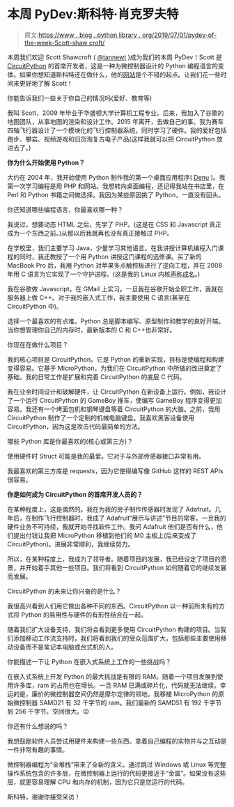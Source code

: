 # 本周 PyDev:斯科特·肖克罗夫特

> 原文:[https://www . blog . python library . org/2019/07/01/pydev-of-the-week-Scott-shaw croft/](https://www.blog.pythonlibrary.org/2019/07/01/pydev-of-the-week-scott-shawcroft/)

本周我们欢迎 Scott Shawcroft ( [@tannewt](https://twitter.com/tannewt) )成为我们的本周 PyDev！Scott 是 [CircuitPython](https://learn.adafruit.com/welcome-to-circuitpython/what-is-circuitpython) 的首席开发者，这是一种为微控制器设计的 Python 编程语言的变体。如果你想知道斯科特还在做什么，他的[网站](http://tannewt.org/)是个不错的起点。让我们花一些时间来更好地了解 Scott！

你能告诉我们一些关于你自己的情况吗(爱好、教育等)

我叫 Scott，2009 年毕业于华盛顿大学计算机工程专业。后来，我加入了谷歌的地图团队，从事地图的渲染和设计工作。2015 年离开，去做自己的事。我为赛车四轴飞行器设计了一个模块化的飞行控制器系统，同时学习了硬件。我的爱好包括跑步、攀岩、视频游戏和旧货淘复古电子产品(这样我就可以把 CircuitPython 放进去了。)

**你为什么开始使用 Python？**

大约在 2004 年，我开始使用 Python 制作我的第一个桌面应用程序( [Denu](http://denu.sourceforge.net/) )。我第一次学习编程是用 PHP 和网站。我想转向桌面编程，还记得我站在书店里，在 Perl 和 Python 书籍之间做选择。我因为某些原因挑了 Python，一直没有回头。

你还知道哪些编程语言，你最喜欢哪一种？

我说过，想要动态 HTML 之后，先学了 PHP。(这是在 CSS 和 Javascript 真正成为一个东西之前。)从那以后我就再也没有真正接触过 PHP。

在学校里，我们主要学习 Java，少量学习其他语言。在我讲授计算机编程入门课程的同时，我还教授了一个用 Python 讲授这门课程的选修课。买了新的 MacBook Pro 后，我用 Python 对苹果多点触控板进行了逆向工程，并在 2008 年用 C 语言为它实现了一个守护进程。(这是我的 Linux 内核[声称成名](https://github.com/torvalds/linux/blob/6f0d349d922ba44e4348a17a78ea51b7135965b1/drivers/input/mouse/bcm5974.c#L7)。)

我在谷歌做 Javascript，在 GMail 上实习。一旦我在谷歌开始全职工作，我就在服务器上做 C++。对于我的嵌入式工作，我主要使用 C 语言(甚至在 CircuitPython 中)。

选择一个最喜欢的有点难。Python 总是脚本编写、原型制作和教学的良好开端。当你想管理你自己的内存时，最新版本的 C 和 C++也非常好。

你现在在做什么项目？

我的核心项目是 CircuitPython。它是 Python 的重新实现，目标是使编程和构建变得容易。它基于 MicroPython，为我们在 CircuitPython 中所做的改进奠定了基础。我的日常工作是扩展和完善 CircuitPython 的底层 C 代码。

我在业余时间设计和破解硬件，让 CircuitPython 在新设备上运行。例如，我设计了一个运行 CircuitPython 的 GameBoy 推车，使编写 GameBoy 程序变得更加容易。我还有一个烤面包机和钢琴键盘等着 CircuitPython 的大脑。之前，我用 CircuitPython 制作了一个定制的机械电脑键盘。我喜欢黑客设备使用 CircuitPython，因为这是攻击代码最简单的方法。

哪些 Python 库是你最喜欢的(核心或第三方)？

使用硬件时 Struct 可能是我的最爱。它对于与外部传感器接口非常有用。

我最喜欢的第三方库是 requests，因为它使得编写像 GitHub 这样的 REST APIs 很容易。

**你是如何成为 CircuitPython 的首席开发人员的？**

在某种程度上，这是偶然的。我在为我的房子制作传感器时发现了 Adafruit。几年后，在制作飞行控制器时，我成了 Adafruit“展示与讲述”节目的常客。一旦我的硬件业务不可持续，我就开始寻找软件工作。我问 Adafruit 他们是否有什么，他们提出付钱让我把 MicroPython 移植到他们的 M0 主板上(后来变成了 CircuitPython)。进展非常顺利，我继续努力。

所以，在某种程度上，我成为了领导者。随着项目的发展，我已经设定了项目的愿景，并开始着手其他一些项目。我们将看到 CircuitPython 如何随着它的继续发展而发展。

CircuitPython 的未来让你兴奋的是什么？

我很高兴看到人们用它做出各种不同的东西。CircuitPython 以一种前所未有的方式将 Python 的易用性与硬件的有形性结合在一起。

随着我们扩大设备支持，我们将会看到更多使用 CircuitPython 构建的项目。当我们添加移动工作流支持时，我们将看到我们的受众范围扩大，包括那些主要使用移动设备而不是笔记本电脑或台式机的人。

你能描述一下让 Python 在嵌入式系统上工作的一些挑战吗？

在嵌入式系统上开发 Python 的最大挑战是有限的 RAM。随着一个项目发展到使用许多库，ram 的占用也在增长。一旦 RAM 已满或碎片化，代码就无法继续。幸运的是，廉价的微控制器空间仍然是摩尔定律的领地。我移植 MicroPython 的原始微控制器 SAMD21 有 32 千字节的 ram。我们最新的 SAMD51 有 192 千字节到 256 千字节。空间很大。😉

你还有什么想说的吗？

我想鼓励软件人员尝试用硬件来构建一些东西。拿着自己编程的实物并与之互动是一件非常有趣的事情。

微控制器编程为“全堆栈”带来了全新的含义。通过跳过 Windows 或 Linux 等完整操作系统包含的许多层，在微控制器上运行的代码更接近于“金属”。如果没有这些层，就更容易理解 CPU 和内存的机制，因为它只是您运行的代码。

斯科特，谢谢你接受采访！